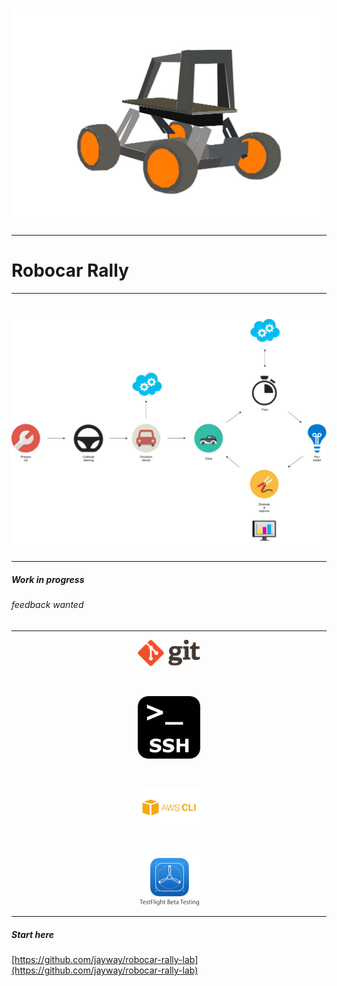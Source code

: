 <!-- $theme: default -->

# ![](images/donkey-car.jpg)

---

# Robocar Rally

---

# ![](images/robocar-flow.jpg)

---

##### Work in progress

###### feedback wanted

---

<p style="text-align:center;">
<img src="images/logo@2x.png" width="100">
</p>
</br>
<p style="text-align:center;">
<img src="images/ssh.png" width="100">
</p>
</br>
<p style="text-align:center;">
<img src="images/aws-cli-logo.png" width="100">
</p>
</br>
<p style="text-align:center;">
<img src="images/testflight.png" width="100">
</p>

---

##### Start here

[https://github.com/jayway/robocar-rally-lab](https://github.com/jayway/robocar-rally-lab)


